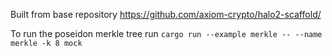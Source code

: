 Built from base repository https://github.com/axiom-crypto/halo2-scaffold/

To run the poseidon merkle tree run `cargo run --example merkle -- --name merkle -k 8 mock`